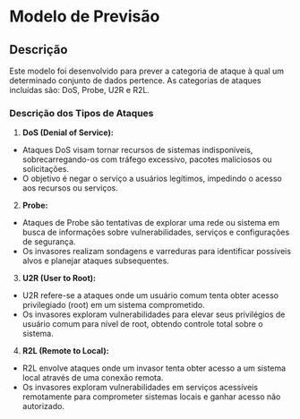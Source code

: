 # Modelo de Previsão
## Descrição
Este modelo foi desenvolvido para prever a categoria de ataque à qual um determinado conjunto de dados pertence. As categorias de ataques incluídas são: DoS, Probe, U2R e R2L.

### Descrição dos Tipos de Ataques

1. **DoS (Denial of Service):**
- Ataques DoS visam tornar recursos de sistemas indisponíveis, sobrecarregando-os com tráfego excessivo, pacotes maliciosos ou solicitações.
- O objetivo é negar o serviço a usuários legítimos, impedindo o acesso aos recursos ou serviços.

2. **Probe:**
- Ataques de Probe são tentativas de explorar uma rede ou sistema em busca de informações sobre vulnerabilidades, serviços e configurações de segurança.
- Os invasores realizam sondagens e varreduras para identificar possíveis alvos e planejar ataques subsequentes.

3. **U2R (User to Root):**
- U2R refere-se a ataques onde um usuário comum tenta obter acesso privilegiado (root) em um sistema comprometido.
- Os invasores exploram vulnerabilidades para elevar seus privilégios de usuário comum para nível de root, obtendo controle total sobre o sistema.

4. **R2L (Remote to Local):**
- R2L envolve ataques onde um invasor tenta obter acesso a um sistema local através de uma conexão remota.
- Os invasores exploram vulnerabilidades em serviços acessíveis remotamente para comprometer sistemas locais e ganhar acesso não autorizado.

